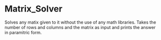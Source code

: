 # Matrix_Solver

Solves any matix given to it without the use of any math libraries.
Takes the number of rows and columns and the matrix as input and prints the answer in paramitric form. 
